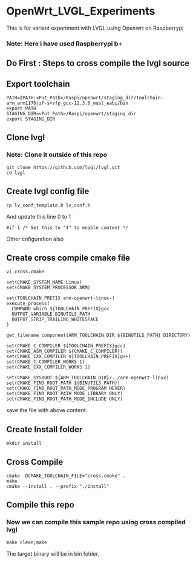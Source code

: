 # OpenWrt_LVGL_Experiments
This is for variant experiment with LVGL using Openwrt on Raspberrypi
### Note: Here i have used Raspberrypi b+ ###

## Do First : Steps to cross compile the lvgl source ##
## Export toolchain ##
```
PATH=$PATH:<Put_Path>/Raspi/openwrt/staging_dir/toolchain-arm_arm1176jzf-s+vfp_gcc-12.3.0_musl_eabi/bin
export PATH
STAGING_DIR=<Put_Path>/Raspi/openwrt/staging_dir
export STAGING_DIR
```

## Clone lvgl ##
### Note: Clone it outside of this repo ###
```
git clone https://github.com/lvgl/lvgl.git
cd lvgl
```

## Create lvgl config file ##
```
cp lv_conf_template.h lv_conf.h
```
And update this line 0 to 1
```
#if 1 /* Set this to "1" to enable content */
```
Other cnfiguration also


## Create cross compile cmake file ##
```
vi cross.cmake
```

```
set(CMAKE_SYSTEM_NAME Linux)
set(CMAKE_SYSTEM_PROCESSOR ARM)

set(TOOLCHAIN_PREFIX arm-openwrt-linux-)
execute_process(
  COMMAND which ${TOOLCHAIN_PREFIX}gcc
  OUTPUT_VARIABLE BINUTILS_PATH
  OUTPUT_STRIP_TRAILING_WHITESPACE
)

get_filename_component(ARM_TOOLCHAIN_DIR ${BINUTILS_PATH} DIRECTORY)

set(CMAKE_C_COMPILER ${TOOLCHAIN_PREFIX}gcc)
set(CMAKE_ASM_COMPILER ${CMAKE_C_COMPILER})
set(CMAKE_CXX_COMPILER ${TOOLCHAIN_PREFIX}g++)
set(CMAKE_C_COMPILER_WORKS 1)
set(CMAKE_CXX_COMPILER_WORKS 1)

set(CMAKE_SYSROOT ${ARM_TOOLCHAIN_DIR}/../arm-openwrt-linux)
set(CMAKE_FIND_ROOT_PATH ${BINUTILS_PATH})
set(CMAKE_FIND_ROOT_PATH_MODE_PROGRAM NEVER)
set(CMAKE_FIND_ROOT_PATH_MODE_LIBRARY ONLY)
set(CMAKE_FIND_ROOT_PATH_MODE_INCLUDE ONLY)
```
save the file with above content.

## Create Install folder ##
```
mkdir install
```

## Cross Compile ##
```
cmake -DCMAKE_TOOLCHAIN_FILE="cross.cmake" .
make
cmake --install . --prefix "./install"
```

## Compile this repo ##
### Now we can compile this sample repo using cross compiled lvgl ###
```
make clean;make
```

The target binary will be in bin folder.
